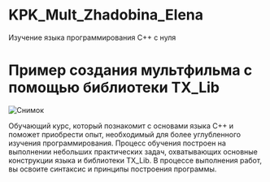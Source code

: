 # KPK_Mult_Zhadobina_Elena
Изучение языка программирования С++ с нуля
# Пример создания мультфильма с помощью библиотеки TX_Lib

![Снимок](https://user-images.githubusercontent.com/82103700/114692868-77df9880-9d32-11eb-8330-acfa2704a1fc.PNG)

Обучающий курс, который познакомит с основами языка С++ и поможет приобрести опыт, необходимый для более углубленного изучения программирования. 
Процесс обучения построен на выполнении небольших практических задач, охватывающих основные конструкции языка и библиотеки TX_Lib.
В процессе выполнения работ, вы освоите синтаксис и принципы построения программы.
